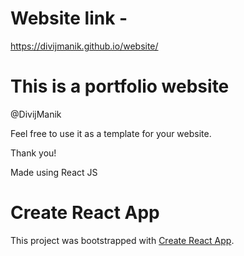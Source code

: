 # Website link - 
https://divijmanik.github.io/website/

# This is a portfolio website 

@DivijManik

Feel free to use it as a template for your website.

Thank you!

Made using React JS
# Create React App

This project was bootstrapped with [Create React App](https://github.com/facebook/create-react-app).